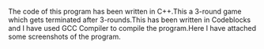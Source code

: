 The code of this program has been written in C++.This a 3-round game which gets terminated after 3-rounds.This has been written in Codeblocks and I have used GCC Compiler to compile the program.Here I have attached some screenshots of the program.
